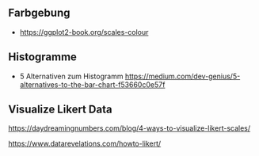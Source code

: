 ## Farbgebung

- https://ggplot2-book.org/scales-colour



## Histogramme

- 5 Alternativen zum Histogramm
  https://medium.com/dev-genius/5-alternatives-to-the-bar-chart-f53660c0e57f
  
  

## Visualize Likert Data

https://daydreamingnumbers.com/blog/4-ways-to-visualize-likert-scales/

https://www.datarevelations.com/howto-likert/
